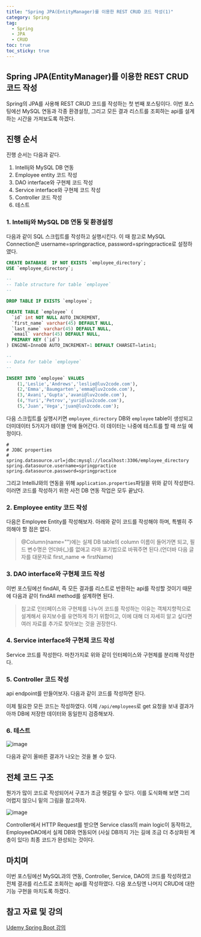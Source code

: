 ```yaml
---
title: "Spring JPA(EntityManager)를 이용한 REST CRUD 코드 작성(1)"
category: Spring
tag:
  - Spring
  - JPA
  - CRUD
toc: true
toc_sticky: true
---
```


## Spring JPA(EntityManager)를 이용한 REST CRUD 코드 작성

Spring의 JPA를 사용해 REST CRUD 코드를 작성하는 첫 번째 포스팅이다. 이번 포스팅에선 MySQL 연동과 각종 환경설정, 그리고 모든 결과 리스트를 조회하는 api를 설계하는 시간을 가져보도록 하겠다.

## 진행 순서

진행 순서는 다음과 같다.

1. Intellij와 MySQL DB 연동
2. Employee entity 코드 작성
3. DAO interface와 구현체 코드 작성
4. Service interface와 구현체 코드 작성
5. Controller 코드 작성
6. 테스트

### 1. Intellij와 MySQL DB 연동 및 환경설정

다음과 같이 SQL 스크립트를 작성하고 실행시킨다. 이 때 참고로 MySQL Connection은 username=springpractice, password=springpractice로 설정하였다.

```sql
CREATE DATABASE  IF NOT EXISTS `employee_directory`;
USE `employee_directory`;

--
-- Table structure for table `employee`
--

DROP TABLE IF EXISTS `employee`;

CREATE TABLE `employee` (
  `id` int NOT NULL AUTO_INCREMENT,
  `first_name` varchar(45) DEFAULT NULL,
  `last_name` varchar(45) DEFAULT NULL,
  `email` varchar(45) DEFAULT NULL,
  PRIMARY KEY (`id`)
) ENGINE=InnoDB AUTO_INCREMENT=1 DEFAULT CHARSET=latin1;

--
-- Data for table `employee`
--

INSERT INTO `employee` VALUES
	(1,'Leslie','Andrews','leslie@luv2code.com'),
	(2,'Emma','Baumgarten','emma@luv2code.com'),
	(3,'Avani','Gupta','avani@luv2code.com'),
	(4,'Yuri','Petrov','yuri@luv2code.com'),
	(5,'Juan','Vega','juan@luv2code.com');
```

다음 스크립트를 실행시키면 `employee_directory` DB와 `employee` table이 생성되고 더미데이터 5가지가 테이블 안에 들어간다. 이 데이터는 나중에 테스트를 할 때 쓰일 예정이다.

```
#
# JDBC properties
#
spring.datasource.url=jdbc:mysql://localhost:3306/employee_directory
spring.datasource.username=springpractice
spring.datasource.password=springpractice
```

그리고 IntelliJ와의 연동을 위해 `application.properties`파일을 위와 같이 작성한다. 이러면 코드를 작성하기 위한 사전 DB 연동 작업은 모두 끝났다.

### 2. Employee entity 코드 작성

다음은 Employee Entity를 작성해보자. 아래와 같이 코드를 작성해야 하며, 특별히 주의해야 할 점은 없다.

> @Column(name="")에는 실제 DB table의 column 이름이 들어가면 되고, 필드 변수명은 언더바(\_)를 없애고 라마 표기법으로 바꿔주면 된다.(언더바 다음 글자를 대문자로 first_name => firstName)

<script src="https://gist.github.com/parkm2ngyu00/da2d6316d4c604cde5d1b548654740f3.js"></script>

### 3. DAO interface와 구현체 코드 작성

<script src="https://gist.github.com/parkm2ngyu00/a5b5bd55d0dbcb0376e43707a444bbe8.js"></script>

<script src="https://gist.github.com/parkm2ngyu00/90f3cbb84a6ba71261125bb3a25a76f7.js"></script>

이번 포스팅에선 findAll, 즉 모든 결과를 리스트로 반환하는 api를 작성할 것이기 때문에 다음과 같이 findAll method를 설계하면 된다.

> 참고로 인터페이스와 구현체를 나누어 코드를 작성하는 이유는 객체지향적으로 설계해서 유지보수를 유연하게 하기 위함이고, 이에 대해 더 자세히 알고 싶다면 여러 자료를 추가로 찾아보는 것을 권장한다.

### 4. Service interface와 구현체 코드 작성

<script src="https://gist.github.com/parkm2ngyu00/1f968dc95fdfe4c1f6786b4f203a100b.js"></script>

<script src="https://gist.github.com/parkm2ngyu00/31c7a94950fa4bfd67b8fa75c3c77da0.js"></script>

Service 코드를 작성한다. 마찬가지로 위와 같이 인터페이스와 구현체를 분리해 작성한다.

### 5. Controller 코드 작성

api endpoint를 만들어보자. 다음과 같이 코드를 작성하면 된다.

<script src="https://gist.github.com/parkm2ngyu00/f7be1c32d78307cfe1e3090174e10999.js"></script>

이제 필요한 모든 코드는 작성하였다. 이제 `/api/employees`로 get 요청을 보내 결과가 아까 DB에 저장한 데이터와 동일한지 검증해보자.

### 6. 테스트

![image](https://github.com/parkm2ngyu00/parkm2ngyu00.github.io/assets/88785472/4ccc0216-bc53-4748-b90e-c2c5a9b2dd94)

다음과 같이 올바른 결과가 나오는 것을 볼 수 있다.

## 전체 코드 구조

뭔가가 많이 코드로 작성되어서 구조가 조금 헷갈릴 수 있다. 이를 도식화해 보면 그리 어렵지 않으니 밑의 그림을 참고하자.

![image](https://github.com/parkm2ngyu00/parkm2ngyu00.github.io/assets/88785472/84433e1c-a704-4f3a-9906-6c0b9a7ff0a1)

Controller에서 HTTP Request를 받으면 Service class의 main logic이 동작하고, EmployeeDAO에서 실제 DB와 연동되어 (사실 DB까지 가는 길에 조금 더 추상화된 계층이 있다) 최종 코드가 완성되는 것이다.

## 마치며

이번 포스팅에선 MySQL과의 연동, Controller, Service, DAO의 코드를 작성하였고 전체 결과를 리스트로 조회하는 api를 작성하였다. 다음 포스팅엔 나머지 CRUD에 대한 기능 구현을 마치도록 하겠다.

## 참고 자료 및 강의

[Udemy Spring Boot 강의](https://www.udemy.com/course/spring-hibernate-tutorial)
